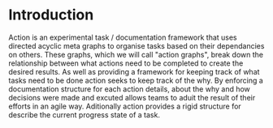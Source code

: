 # Introduction
Action is an experimental task / documentation framework that uses
directed acyclic meta graphs to organise tasks based on their dependancies 
on others. These graphs, which we will call "action graphs", break down
the relationship between what actions need to be completed to create
the desired results. As well as providing a framework for keeping track 
of what tasks need to be done action seeks to keep track of the why. 
By enforcing a documentation structure for each action details, about 
the why and how decisions were made and excuted allows teams to aduit 
the result of their efforts in an agile way. Aditionally action provides
a rigid structure for describe the current progress state of a task.
